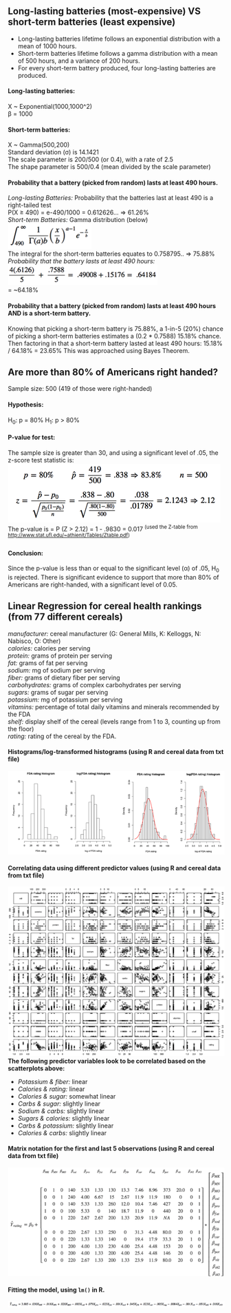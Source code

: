 ## Long-lasting batteries (most-expensive) VS short-term batteries (least expensive)
- Long-lasting batteries lifetime follows an exponential distribution with a mean of 1000 hours.
- Short-term batteries lifetime follows a gamma distribution with a mean of 500 hours, and a variance of 200 hours.
- For every short-term battery produced, four long-lasting batteries are produced.

#### Long-lasting batteries:  
  X ~ Exponential(1000,1000^2)  
  β = 1000  

#### Short-term batteries:  
  X ~ Gamma(500,200)  
  Standard deviation (σ) is 14.1421  
  The scale parameter is 200/500 (or 0.4), with a rate of 2.5  
  The shape parameter is 500/0.4 (mean divided by the scale parameter)  

#### Probability that a battery (picked from random) lasts at least 490 hours.  
*Long-lasting Batteries:* Probability that the batteries last at least 490 is a right-tailed test  
P(X ≥ 490) = e-490/1000 = 0.612626… => 61.26%  
*Short-term Batteries:* Gamma distribution (below)     
![short-term integral](battery-short-term-integral.png)  
The integral for the short-term batteries equates to 0.758795.. => 75.88%  
*Probability that the battery lasts at least 490 hours:*   
![490 hour battery](battery-490-hours.png)  
= ~64.18%  

#### Probability that a battery (picked from random) lasts at least 490 hours AND is a short-term battery.  
Knowing that picking a short-term battery is 75.88%, a 1-in-5 (20%) chance of picking a short-term batteries estimates a (0.2 * 0.7588) 15.18% chance.  
Then factoring in that a short-term battery lasted at least 490 hours: 15.18% / 64.18% = 23.65%
This was approached using Bayes Theorem.

## Are more than 80% of Americans right handed?
Sample size: 500 (419 of those were right-handed)
#### Hypothesis:  
H<sub>0</sub>: p = 80%  H<sub>1</sub>: p > 80%  
#### P-value for test:
The sample size is greater than 30, and using a significant level of .05, the z-score test statistic is:  
![z-score](right-hand-z-score.png)  
The p-value is = P (Z > 2.12) = 1 - .9830 = 0.017
<sup>(used the Z-table from http://www.stat.ufl.edu/~athienit/Tables/Ztable.pdf)</sup>
#### Conclusion:
Since the p-value is less than or equal to the significant level (α) of .05, H<sub>0</sub> is rejected.
There is significant evidence to support that more than 80% of Americans are right-handed, with a significant level of 0.05.

## Linear Regression for cereal health rankings (from 77 different cereals)
*manufacturer:* cereal manufacturer (G: General Mills, K: Kelloggs, N: Nabisco, O: Other)  
*calories:* calories per serving  
*protein:* grams of protein per serving  
*fat:* grams of fat per serving  
*sodium:* mg of sodium per serving  
*fiber:* grams of dietary fiber per serving  
*carbohydrates:* grams of complex carbohydrates per serving  
*sugars:* grams of sugar per serving  
*potassium:* mg of potassium per serving  
*vitamins:* percentage of total daily vitamins and minerals recommended by the FDA  
*shelf:* display shelf of the cereal (levels range from 1 to 3, counting up from the floor)  
*rating:* rating of the cereal by the FDA.  

#### Histograms/log-transformed histograms (using R and cereal data from txt file)
![cereal histograms](cereal-histograms.png)  
#### Correlating data using different predictor values (using R and cereal data from txt file)
![cereal scatterplots](cereal-scatterplot.png)  
**The following predictor variables look to be correlated based on the scatterplots above:**  
- *Potassium & fiber:* linear  
- *Calories & rating:* linear  
- *Calories & sugar:* somewhat linear  
- *Carbs & sugar:* slightly linear  
- *Sodium & carbs:* slightly linear  
- *Sugars & calories:* slightly linear  
- *Carbs & potassium:* slightly linear  
- *Calories & carbs:* slightly linear  
#### Matrix notation for the first and last 5 observations (using R and cereal data from txt file)  
![cereal matrix](cereal-matrix-updated.png)  
#### Fitting the model, using `lm()` in R.  
![model fit](cereal-full-model-fit.png)  
